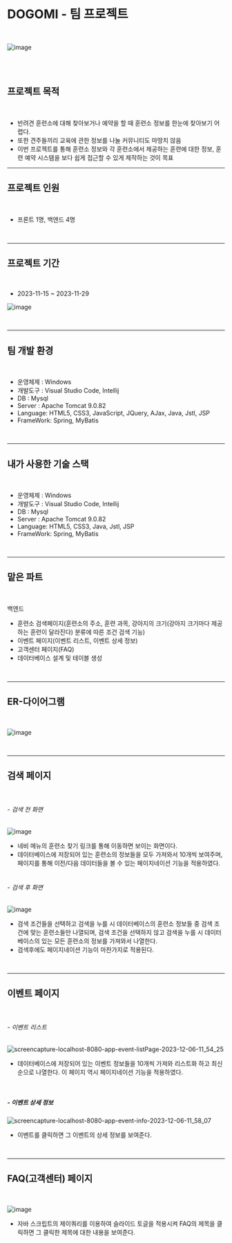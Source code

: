 <h1>DOGOMI - 팀 프로젝트</h1>
<br>

![image](https://github.com/yoonheeseong/portfolio_dogTraining/assets/146051681/36ccd2e7-9e1f-4053-b387-5436a08bb5b0)

<br>
<br>

## 프로젝트 목적
<br>

- 반려견 훈련소에 대해 찾아보거나 예약을 할 때 훈련소 정보를 한눈에 찾아보기 어렵다.
- 또한 견주들끼리 교육에 관한 정보를 나눌 커뮤니티도 마땅치 않음
- 이번 프로젝트를 통해 훈련소 정보와 각 훈련소에서 제공하는 훈련에 대한 정보, 훈련 예약 시스템을 보다 쉽게 접근할 수 있게 제작하는 것이 목표

---

## 프로젝트 인원
<br>

- 프론트 1명, 백엔드 4명

<br>

---

## 프로젝트 기간
<br>

- 2023-11-15 ~ 2023-11-29

![image](https://github.com/yoonheeseong/portfolio_dogTraining/assets/146051681/01a4f741-7fbd-446f-863b-af1695c20fa0)

<br>

---

## 팀 개발 환경
<br>

- 운영체제 : Windows
- 개발도구 : Visual Studio Code, Intellij
- DB : Mysql
- Server : Apache Tomcat 9.0.82
- Language: HTML5, CSS3, JavaScript, JQuery, AJax, Java, Jstl, JSP
- FrameWork: Spring, MyBatis

<br>

---

## 내가 사용한 기술 스택
<br>

- 운영체제 : Windows
- 개발도구 : Visual Studio Code, Intellij
- DB : Mysql
- Server : Apache Tomcat 9.0.82
- Language: HTML5, CSS3, Java, Jstl, JSP
- FrameWork: Spring, MyBatis

<br>

---

## 맡은 파트
<br>

백엔드

- 훈련소 검색페이지(훈련소의 주소, 훈련 과목, 강아지의 크기(강아지 크기마다 제공하는 훈련이 달라진다) 분류에 따른 조건 검색 기능)
- 이벤트 페이지(이벤트 리스트, 이벤트 상세 정보)
- 고객센터 페이지(FAQ)
- 데이터베이스 설계 및 테이블 생성

<br>

---

## ER-다이어그램
<br>

![image](https://github.com/yoonheeseong/portfolio_dogTraining/assets/146051681/1b464463-71ec-41bf-a3df-0639919b8990)

<br>

---

## **검색 페이지**
<br>

###### - 검색 전 화면

![image](https://github.com/yoonheeseong/portfolio_dogTraining/assets/146051681/2048ab37-e2c6-46ed-9443-cc328d671086)

- 네비 메뉴의 훈련소 찾기 링크를 통해 이동하면 보이는 화면이다.
- 데이터베이스에 저장되어 있는 훈련소의 정보들을 모두 가져와서 10개씩 보여주며, 페이지를 통해 이전/다음 데이터들을 볼 수 있는 페이지네이션 기능을 적용하였다.
  <br>
  <br>

###### - 검색 후 화면

![image](https://github.com/yoonheeseong/portfolio_dogTraining/assets/146051681/fb15e135-88d9-4263-960f-fb62d7faf97b)

- 검색 조건들을 선택하고 검색을 누를 시 데이터베이스의 훈련소 정보들 중 검색 조건에 맞는 훈련소들만 나열되며, 검색 조건을 선택하지 않고 검색을 누를 시 데이터베이스의 있는 모든 훈련소의 정보를 가져와서 나열한다.
- 검색후에도 페이지네이션 기능이 마찬가지로 적용된다.

<br>

---

## **이벤트 페이지**
<br>

###### - 이벤트 리스트

![screencapture-localhost-8080-app-event-listPage-2023-12-06-11_54_25](https://github.com/yoonheeseong/portfolio_dogTraining/assets/146051681/8d06d65b-280d-4201-9219-897adc9e5660)

- 데이터베이스에 저장되어 있는 이벤트 정보들을 10개씩 가져와 리스트화 하고 최신순으로 나열한다. 이 페이지 역시 페이지네이션 기능을 적용하였다.

<br>

##### - 이벤트 상세 정보

![screencapture-localhost-8080-app-event-info-2023-12-06-11_58_07](https://github.com/yoonheeseong/portfolio_dogTraining/assets/146051681/7767492a-8907-4541-907a-8ed1ab0ae323)

- 이벤트를 클릭하면 그 이벤트의 상세 정보를 보여준다.

<br>

---

## **FAQ(고객센터) 페이지**
<br>

![image](https://github.com/yoonheeseong/portfolio_dogTraining/assets/146051681/f028cf7e-6268-4d4e-98ed-187eff839ab6)

- 자바 스크립트의 제이쿼리를 이용하여 슬라이드 토글을 적용시켜 FAQ의 제목을 클릭하면 그 클릭한 제목에 대한 내용을 보여준다.

<br>


